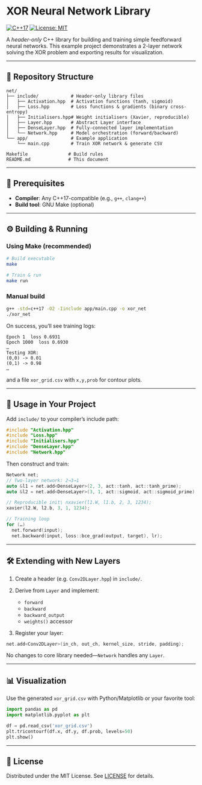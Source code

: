 # XOR Neural Network Library

[![C++17](https://img.shields.io/badge/C%2B%2B-17-blue.svg)](https://isocpp.org/) [![License: MIT](https://img.shields.io/badge/License-MIT-yellow.svg)](LICENSE)

A *header-only* C++ library for building and training simple feedforward neural networks.
This example project demonstrates a 2-layer network solving the XOR problem and exporting results for visualization.

---

## 📂 Repository Structure

```plaintext
net/
├── include/            # Header-only library files
│   ├── Activation.hpp  # Activation functions (tanh, sigmoid)
│   ├── Loss.hpp        # Loss functions & gradients (binary cross-entropy)
│   ├── Initialisers.hpp# Weight initialisers (Xavier, reproducible)
│   ├── Layer.hpp       # Abstract Layer interface
│   ├── DenseLayer.hpp  # Fully-connected layer implementation
│   └── Network.hpp     # Model orchestration (forward/backward)
└── app/                # Example application
    └── main.cpp        # Train XOR network & generate CSV

Makefile               # Build rules
README.md              # This document
```

---

## 🔧 Prerequisites

* **Compiler**: Any C++17-compatible (e.g., `g++`, `clang++`)
* **Build tool**: GNU Make (optional)

---

## ⚙️ Building & Running

### Using Make (recommended)

```bash
# Build executable
make

# Train & run
make run
```

### Manual build

```bash
g++ -std=c++17 -O2 -Iinclude app/main.cpp -o xor_net
./xor_net
```

On success, you’ll see training logs:

```
Epoch 1  loss 0.6931
Epoch 1000  loss 0.6930
…
Testing XOR:
(0,0) -> 0.01
(0,1) -> 0.98
…
```

and a file `xor_grid.csv` with `x,y,prob` for contour plots.

---

## 🚀 Usage in Your Project

Add `include/` to your compiler’s include path:

```cpp
#include "Activation.hpp"
#include "Loss.hpp"
#include "Initialisers.hpp"
#include "DenseLayer.hpp"
#include "Network.hpp"
```

Then construct and train:

```cpp
Network net;
// Two-layer network: 2→3→1
auto &l1 = net.add<DenseLayer>(2, 3, act::tanh, act::tanh_prime);
auto &l2 = net.add<DenseLayer>(3, 1, act::sigmoid, act::sigmoid_prime);

// Reproducible init\ nxavier(l1.W, l1.b, 2, 3, 1234);
xavier(l2.W, l2.b, 3, 1, 1234);

// Training loop
for (…)
  net.forward(input);
  net.backward(input, loss::bce_grad(output, target), lr);
```

---

## 🛠️ Extending with New Layers

1. Create a header (e.g. `Conv2DLayer.hpp`) in `include/`.
2. Derive from `Layer` and implement:

   * `forward`
   * `backward`
   * `backward_output`
   * `weights()` accessor
3. Register your layer:

```cpp
net.add<Conv2DLayer>(in_ch, out_ch, kernel_size, stride, padding);
```

No changes to core library needed—`Network` handles any `Layer`.

---

## 📊 Visualization

Use the generated `xor_grid.csv` with Python/Matplotlib or your favorite tool:

```python
import pandas as pd
import matplotlib.pyplot as plt

df = pd.read_csv('xor_grid.csv')
plt.tricontourf(df.x, df.y, df.prob, levels=50)
plt.show()
```

---

## 📝 License

Distributed under the MIT License. See [LICENSE](LICENSE) for details.
